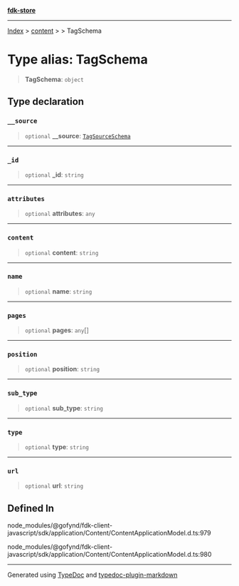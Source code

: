 [**fdk-store**](../../../README.md)
***

[Index](../../../API.md) > [content](../../README.md) > [<internal>](../README.md) > TagSchema

# Type alias: TagSchema

> **TagSchema**: `object`

## Type declaration

### `__source`

> `optional` **\_\_source**: [`TagSourceSchema`](type-alias.TagSourceSchema.md)

***

### `_id`

> `optional` **\_id**: `string`

***

### `attributes`

> `optional` **attributes**: `any`

***

### `content`

> `optional` **content**: `string`

***

### `name`

> `optional` **name**: `string`

***

### `pages`

> `optional` **pages**: `any`[]

***

### `position`

> `optional` **position**: `string`

***

### `sub_type`

> `optional` **sub\_type**: `string`

***

### `type`

> `optional` **type**: `string`

***

### `url`

> `optional` **url**: `string`

## Defined In

node\_modules/@gofynd/fdk-client-javascript/sdk/application/Content/ContentApplicationModel.d.ts:979

node\_modules/@gofynd/fdk-client-javascript/sdk/application/Content/ContentApplicationModel.d.ts:980

***
Generated using [TypeDoc](https://typedoc.org/) and [typedoc-plugin-markdown](https://www.npmjs.com/package/typedoc-plugin-markdown)
